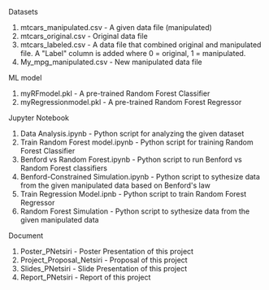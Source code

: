 Datasets
1. mtcars_manipulated.csv  - A given data file (manipulated)
2. mtcars_original.csv - Original data file
3. mtcars_labeled.csv - A data file that combined original and manipulated file. A "Label" column is added where 0 = original, 1 = manipulated.
4. My_mpg_manipulated.csv - New manipulated data file
   

ML model
1. myRFmodel.pkl - A pre-trained Random Forest Classifier
2. myRegressionmodel.pkl - A pre-trained Random Forest Regressor

Jupyter Notebook
1. Data Analysis.ipynb - Python script for analyzing the given dataset
2. Train Random Forest model.ipynb - Python script for training Random Forest Classifier
3. Benford vs Random Forest.ipynb - Python script to run Benford vs Random Forest classifiers
4. Benford-Constrained Simulation.ipynb - Python script to sythesize data from the given manipulated data based on Benford's law
5. Train Regression Model.ipnb - Python script to train Random Forest Regressor
6. Random Forest Simulation - Python script to sythesize data from the given manipulated data

Document
1. Poster_PNetsiri - Poster Presentation of this project
2. Project_Proposal_Netsiri - Proposal of this project
3. Slides_PNetsiri - Slide Presentation of this project
4. Report_PNetsiri - Report of this project
